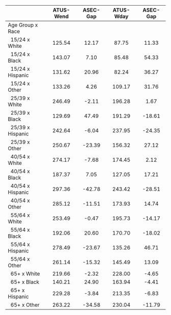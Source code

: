
|                      |    ATUS-Wend |     ASEC-Gap |    ATUS-Wday |     ASEC-Gap |
| -------------------- | :----------: | :----------: | :----------: | :----------: |
| Age Group x Race     |              |              |              |              |
| &nbsp;&nbsp;15/24 x White |       125.54 |        12.17 |        87.75 |        11.33 |
| &nbsp;&nbsp;15/24 x Black |       143.07 |         7.10 |        85.48 |        54.33 |
| &nbsp;&nbsp;15/24 x Hispanic |       131.62 |        20.96 |        82.24 |        36.27 |
| &nbsp;&nbsp;15/24 x Other |       133.26 |         4.26 |       109.17 |        31.76 |
| &nbsp;&nbsp;25/39 x White |       246.49 |        -2.11 |       196.28 |         1.67 |
| &nbsp;&nbsp;25/39 x Black |       129.69 |        47.49 |       191.29 |       -18.61 |
| &nbsp;&nbsp;25/39 x Hispanic |       242.64 |        -6.04 |       237.95 |       -24.35 |
| &nbsp;&nbsp;25/39 x Other |       250.67 |       -23.39 |       156.32 |        27.12 |
| &nbsp;&nbsp;40/54 x White |       274.17 |        -7.68 |       174.45 |         2.12 |
| &nbsp;&nbsp;40/54 x Black |       187.37 |         7.05 |       127.05 |        17.21 |
| &nbsp;&nbsp;40/54 x Hispanic |       297.36 |       -42.78 |       243.42 |       -28.51 |
| &nbsp;&nbsp;40/54 x Other |       285.12 |       -11.51 |       173.93 |        14.74 |
| &nbsp;&nbsp;55/64 x White |       253.49 |        -0.47 |       195.73 |       -14.17 |
| &nbsp;&nbsp;55/64 x Black |       192.06 |        20.60 |       170.70 |       -18.02 |
| &nbsp;&nbsp;55/64 x Hispanic |       278.49 |       -23.67 |       135.26 |        46.71 |
| &nbsp;&nbsp;55/64 x Other |       261.14 |       -15.32 |       145.49 |        13.09 |
| &nbsp;&nbsp;65+ x White |       219.66 |        -2.32 |       228.00 |        -4.65 |
| &nbsp;&nbsp;65+ x Black |       140.21 |        24.90 |       163.94 |        -4.41 |
| &nbsp;&nbsp;65+ x Hispanic |       229.28 |        -3.84 |       213.35 |        -6.83 |
| &nbsp;&nbsp;65+ x Other |       263.22 |       -34.58 |       230.04 |       -11.79 |

